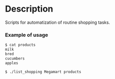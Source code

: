 # Description

Scripts for automatization of routine shopping tasks.

### Example of usage

``` bash
$ cat products
milk
bred
cucumbers
apples

$ ./list_shopping Megamart products
```
